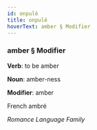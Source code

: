 ```yaml
---
id: onpulë
title: onpulë
hoverText: amber § Modifier
---
```


### amber § Modifier

**Verb**: to be amber

**Noun**: amber-ness

**Modifier**: amber

French ambré 

*Romance Language Family*